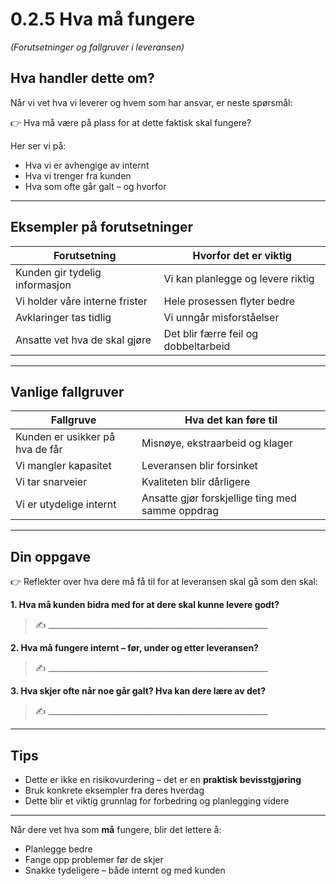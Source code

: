 # 0.2.5 Hva må fungere  
*(Forutsetninger og fallgruver i leveransen)*

## Hva handler dette om?

Når vi vet hva vi leverer og hvem som har ansvar, er neste spørsmål:

👉 Hva må være på plass for at dette faktisk skal fungere?

Her ser vi på:
- Hva vi er avhengige av internt
- Hva vi trenger fra kunden
- Hva som ofte går galt – og hvorfor

---

## Eksempler på forutsetninger

| Forutsetning | Hvorfor det er viktig |
|--------------|------------------------|
| Kunden gir tydelig informasjon | Vi kan planlegge og levere riktig |
| Vi holder våre interne frister | Hele prosessen flyter bedre |
| Avklaringer tas tidlig | Vi unngår misforståelser |
| Ansatte vet hva de skal gjøre | Det blir færre feil og dobbeltarbeid |

---

## Vanlige fallgruver

| Fallgruve | Hva det kan føre til |
|-----------|----------------------|
| Kunden er usikker på hva de får | Misnøye, ekstraarbeid og klager |
| Vi mangler kapasitet | Leveransen blir forsinket |
| Vi tar snarveier | Kvaliteten blir dårligere |
| Vi er utydelige internt | Ansatte gjør forskjellige ting med samme oppdrag |

---

## Din oppgave

👉 Reflekter over hva dere må få til for at leveransen skal gå som den skal:

**1. Hva må kunden bidra med for at dere skal kunne levere godt?**  
> ✍️ _______________________________________________________

**2. Hva må fungere internt – før, under og etter leveransen?**  
> ✍️ _______________________________________________________

**3. Hva skjer ofte når noe går galt? Hva kan dere lære av det?**  
> ✍️ _______________________________________________________

---

## Tips

- Dette er ikke en risikovurdering – det er en **praktisk bevisstgjøring**
- Bruk konkrete eksempler fra deres hverdag
- Dette blir et viktig grunnlag for forbedring og planlegging videre

---

Når dere vet hva som **må** fungere, blir det lettere å:
- Planlegge bedre
- Fange opp problemer før de skjer
- Snakke tydeligere – både internt og med kunden
